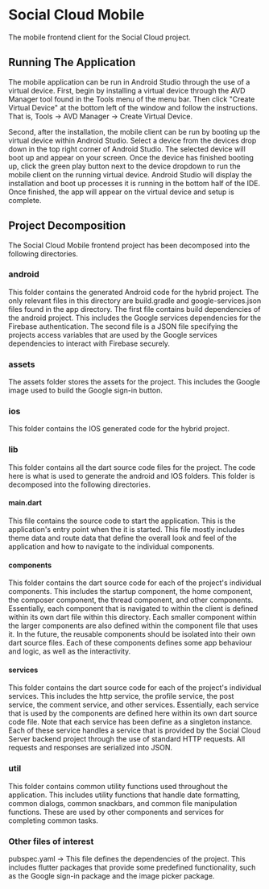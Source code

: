 # Social Cloud Mobile

The mobile frontend client for the Social Cloud project.

## Running The Application

The mobile application can be run in Android Studio through the use of a virtual device.
First, begin by installing a virtual device through the AVD Manager tool found in the
Tools menu of the menu bar. Then click "Create Virtual Device" at the bottom left of the
window and follow the instructions. That is, Tools -> AVD Manager -> Create Virtual Device.

Second, after the installation, the mobile client can be run by booting up the virtual
device within Android Studio. Select a device from the devices drop down in the top right
corner of Android Studio. The selected device will boot up and appear on your screen. Once
the device has finished booting up, click the green play button next to the device dropdown
to run the mobile client on the running virtual device. Android Studio will display the
installation and boot up processes it is running in the bottom half of the IDE. Once finished,
the app will appear on the virtual device and setup is complete.

## Project Decomposition

The Social Cloud Mobile frontend project has been decomposed into the following directories.

### android

This folder contains the generated Android code for the hybrid project. The only
relevant files in this directory are build.gradle and google-services.json files found in
the app directory. The first file contains build dependencies of the android project. This
includes the Google services dependencies for the Firebase authentication. The second file
is a JSON file specifying the projects access variables that are used by the Google services
dependencies to interact with Firebase securely.

### assets

The assets folder stores the assets for the project. This includes the Google image used
to build the Google sign-in button.

### ios

This folder contains the IOS generated code for the hybrid project.

### lib

This folder contains all the dart source code files for the project. The code here is what is
used to generate the android and IOS folders. This folder is decomposed into the following
directories.

#### main.dart

This file contains the source code to start the application. This is the application's entry
point when the it is started. This file mostly includes theme data and route data that define
the overall look and feel of the application and how to navigate to the individual components.

#### components

This folder contains the dart source code for each of the project's individual components. This
includes the startup component, the home component, the composer component, the thread component,
and other components. Essentially, each component that is navigated to within the client is
defined within its own dart file within this directory. Each smaller component within the larger
components are also defined within the component file that uses it. In the future, the reusable
components should be isolated into their own dart source files. Each of these components defines
some app behaviour and logic, as well as the interactivity.

#### services

This folder contains the dart source code for each of the project's individual services. This
includes the http service, the profile service, the post service, the comment service, and other
services. Essentially, each service that is used by the components are defined here within its
own dart source code file. Note that each service has been define as a singleton instance. Each
of these service handles a service that is provided by the Social Cloud Server backend project
through the use of standard HTTP requests. All requests and responses are serialized into JSON.

### util

This folder contains common utility functions used throughout the application. This includes
utility functions that handle date formatting, common dialogs, common snackbars, and common
file manipulation functions. These are used by other components and services for completing
common tasks.

### Other files of interest

pubspec.yaml
    -> This file defines the dependencies of the project. This includes flutter packages that
       provide some predefined functionality, such as the Google sign-in package and the image
       picker package.
